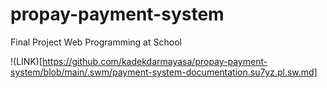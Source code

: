 # propay-payment-system
Final Project Web Programming at School

!(LINK)[https://github.com/kadekdarmayasa/propay-payment-system/blob/main/.swm/payment-system-documentation.su7yz.pl.sw.md]
